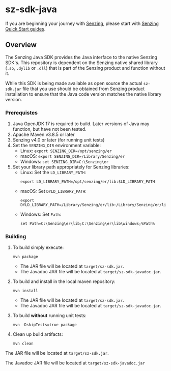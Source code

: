 # sz-sdk-java

If you are beginning your journey with [Senzing],
please start with [Senzing Quick Start guides].

## Overview

The Senzing Java SDK provides the Java interface to the native Senzing SDK's.
This repository is dependent on the Senzing native shared library (`.so`,
`.dylib` or `.dll`) that is part of the Senzing product and function without it.

While this SDK is being made available as open source the actual `sz-sdk.jar`
file that you use should be obtained from Senzing product installation to
ensure that the Java code version matches the native library version.  

### Prerequistes
1. Java OpenJDK 17 is required to build.  Later versions of Java may function, but have not been tested.
1. Apache Maven v3.8.5 or later
1. Senzing v4.0 or later (for running unit tests)
1. Set the `SENZING_DIR` environment variable:
    - Linux: `export SENZING_DIR=/opt/senzing/er`
    - macOS: `export SENZING_DIR=/Library/Senzing/er`
    - Windows: `set SENZING_DIR=C:\Senzing\er`
1. Set your library path appropriately for Senzing libraries:
    - Linux: Set the `LD_LIBRARY_PATH`:
        ```
        export LD_LIBRARY_PATH=/opt/senzing/er/lib:$LD_LIBRARY_PATH
        ```
    - macOS: Set `DYLD_LIBRARY_PATH`:
        ```
        export DYLD_LIBRARY_PATH=/Library/Senzing/er/lib:/Library/Senzing/er/lib/macOS:$DYLD_LIBRARY_PATH
        ```
    - Windows: Set `Path`:
        ```
        set Path=C:\Senzing\er\lib;C:\Senzing\er\lib\windows;%Path%
        ```

### Building

1. To build simply execute:

    ```console
    mvn package
    ```
    - The JAR file will be located at `target/sz-sdk.jar`.
    - The Javadoc JAR file will be located at `target/sz-sdk-javadoc.jar`.

1. To build and install in the local maven repository:
    ```console
    mvn install
    ```
    - The JAR file will be located at `target/sz-sdk.jar`.
    - The Javadoc JAR file will be located at `target/sz-sdk-javadoc.jar`.

1. To build **without** running unit tests:
    ```console
    mvn -DskipTests=true package
    ```

1. Clean up build artifacts:
    ```console
    mvn clean
    ```

The JAR file will be located at `target/sz-sdk.jar`.

The Javadoc JAR file will be located at `target/sz-sdk-javadoc.jar`

[Senzing]: https://senzing.com/
[Senzing Garage]: https://github.com/senzing-garage
[Senzing Quick Start guides]: https://docs.senzing.com/quickstart/
